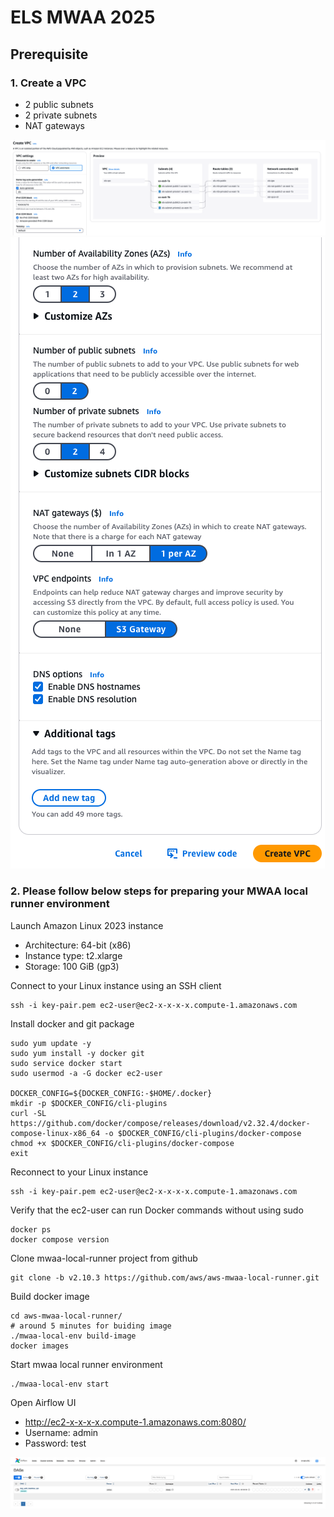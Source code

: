# ELS MWAA 2025

## Prerequisite

### 1. Create a VPC
- 2 public subnets
- 2 private subnets
- NAT gateways

![](https://github.com/frankie-wy/els_mwaa_2025/blob/main/createVPC/CreateVPC-1.png)
![](https://github.com/frankie-wy/els_mwaa_2025/blob/main/createVPC/CreateVPC-2.png)

### 2. Please follow below steps for preparing your MWAA local runner environment

Launch Amazon Linux 2023 instance

- Architecture: 64-bit (x86)
- Instance type: t2.xlarge
- Storage: 100 GiB (gp3)

Connect to your Linux instance using an SSH client

```shell script
ssh -i key-pair.pem ec2-user@ec2-x-x-x-x.compute-1.amazonaws.com
```

Install docker and git package
```shell script
sudo yum update -y
sudo yum install -y docker git
sudo service docker start
sudo usermod -a -G docker ec2-user

DOCKER_CONFIG=${DOCKER_CONFIG:-$HOME/.docker}
mkdir -p $DOCKER_CONFIG/cli-plugins
curl -SL https://github.com/docker/compose/releases/download/v2.32.4/docker-compose-linux-x86_64 -o $DOCKER_CONFIG/cli-plugins/docker-compose
chmod +x $DOCKER_CONFIG/cli-plugins/docker-compose
exit
```

Reconnect to your Linux instance

```shell script
ssh -i key-pair.pem ec2-user@ec2-x-x-x-x.compute-1.amazonaws.com
```

Verify that the ec2-user can run Docker commands without using sudo

```shell script
docker ps
docker compose version
```
Clone mwaa-local-runner project from github

```shell script
git clone -b v2.10.3 https://github.com/aws/aws-mwaa-local-runner.git
```

Build docker image

```shell script
cd aws-mwaa-local-runner/
# around 5 minutes for buiding image
./mwaa-local-env build-image
docker images
```
Start mwaa local runner environment

```shell script
./mwaa-local-env start
```

Open Airflow UI

- http://ec2-x-x-x-x.compute-1.amazonaws.com:8080/
- Username: admin
- Password: test

![](https://github.com/frankie-wy/els_mwaa_2025/blob/main/Airflow_UI.png)
